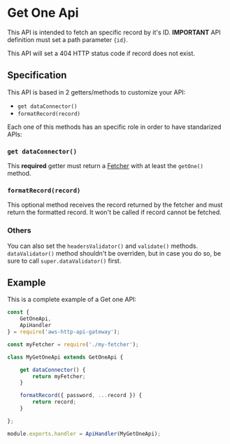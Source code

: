 # Get One Api

This API is intended to fetch an specific record by it's ID. **IMPORTANT** API definition must set a path parameter `{id}`.

This API will set a 404 HTTP status code if record does not exist.

## Specification

This API is based in 2 getters/methods to customize your API:

- `get dataConnector()`
- `formatRecord(record)`

Each one of this methods has an specific role in order to have standarized APIs:

### `get dataConnector()`

This **required** getter must return a [Fetcher](fetchers.md) with at least the `getOne()` method.

### `formatRecord(record)`

This optional method receives the record returned by the fetcher and must return the formatted record. It won't be called if record cannot be fetched.

### Others

You can also set the `headersValidator()` and `validate()` methods. `dataValidator()` method shouldn't be overriden, but in case you do so, be sure to call `super.dataValidator()` first.

## Example

This is a complete example of a Get one API:

```js
const {
	GetOneApi,
	ApiHandler
} = require('aws-http-api-gateway');

const myFetcher = require('./my-fetcher');

class MyGetOneApi extends GetOneApi {

	get dataConnector() {
		return myFetcher;
	}

	formatRecord({ password, ...record }) {
		return record;
	}

};

module.exports.handler = ApiHandler(MyGetOneApi);
```

